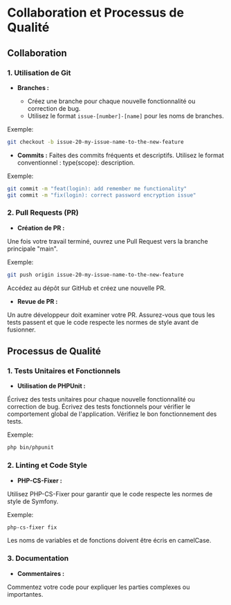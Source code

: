 # Collaboration et Processus de Qualité

## Collaboration

### 1. Utilisation de Git

- **Branches :**

  - Créez une branche pour chaque nouvelle fonctionnalité ou correction de bug.
  - Utilisez le format `issue-[number]-[name]` pour les noms de branches.

Exemple:

```bash
git checkout -b issue-20-my-issue-name-to-the-new-feature
```

- **Commits :**
  Faites des commits fréquents et descriptifs.
  Utilisez le format conventionnel : type(scope): description.

Exemple:

```bash
git commit -m "feat(login): add remember me functionality"
git commit -m "fix(login): correct password encryption issue"
```

### 2. Pull Requests (PR)

- **Création de PR :**

Une fois votre travail terminé, ouvrez une Pull Request vers la branche principale "main".

Exemple:

```bash
git push origin issue-20-my-issue-name-to-the-new-feature
```

Accédez au dépôt sur GitHub et créez une nouvelle PR.

- **Revue de PR :**

Un autre développeur doit examiner votre PR.
Assurez-vous que tous les tests passent et que le code respecte les normes de style avant de fusionner.

## Processus de Qualité

### 1. Tests Unitaires et Fonctionnels

- **Utilisation de PHPUnit :**

Écrivez des tests unitaires pour chaque nouvelle fonctionnalité ou correction de bug.
Écrivez des tests fonctionnels pour vérifier le comportement global de l'application.
Vérifiez le bon fonctionnement des tests.

Exemple:

```bash
php bin/phpunit
```

### 2. Linting et Code Style

- **PHP-CS-Fixer :**

Utilisez PHP-CS-Fixer pour garantir que le code respecte les normes de style de Symfony.

Exemple:

```bash
php-cs-fixer fix
```

Les noms de variables et de fonctions doivent être écris en camelCase.

### 3. Documentation

- **Commentaires :**

Commentez votre code pour expliquer les parties complexes ou importantes.
